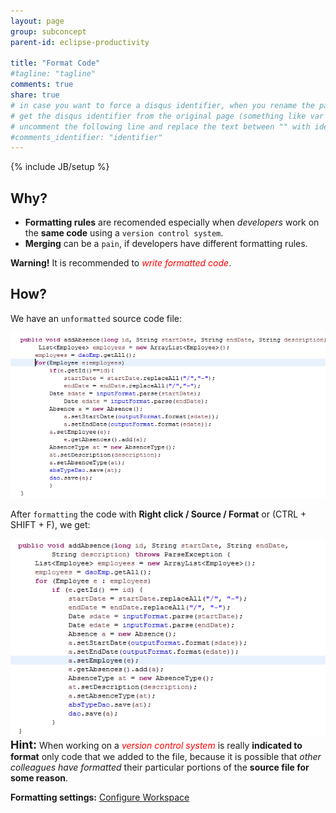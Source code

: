 ```yaml
---
layout: page
group: subconcept
parent-id: eclipse-productivity

title: "Format Code"
#tagline: "tagline"
comments: true
share: true
# in case you want to force a disqus identifier, when you rename the page
# get the disqus identifier from the original page (something like var disqus_identifier = 'ident';),
# uncomment the following line and replace the text between "" with ident
#comments_identifier: "identifier"
---
```

{% include JB/setup %}

## Why?

* **Formatting rules** are recomended especially when *developers* work on the **same code** using a ``version control system``. 
* **Merging** can be a ``pain``, if developers have different formatting rules.

<div class="alert alert-warning" role="alert">
<strong>Warning!</strong> It is recommended to <font color="red"><i>write formatted code</i></font>.</div>


## How?

We have an ``unformatted`` source code file:

<img class="img-thumbnail center-block" src="format-code-images/unformatted.png"/>

After ``formatting`` the code with **Right click / Source / Format** or <span class="label label-success">(CTRL + SHIFT + F)</span>, we get:

<img class="img-thumbnail center-block" src="format-code-images/formatted.png"/>

<div class="alert alert-info"> <font size="4"><span class="label label-danger"><strong>Hint:</strong></span></font> When working on a <font color="red"><i>version control system</i></font> is really <b>indicated to format</b> only code that we added to the file, because it is possible that <i>other colleagues have formatted</i> their particular portions of the <b>source file for some reason</b>.</div>

**Formatting settings:** [Configure Workspace](index.html#ConfigureWorkspace)